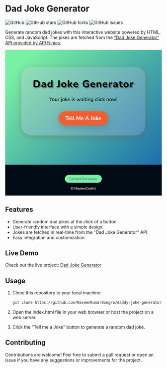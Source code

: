 # Dad Joke Generator

![GitHub](https://img.shields.io/github/license/NaveenKumarDongre/daddy-joke-generator)
![GitHub stars](https://img.shields.io/github/stars/NaveenKumarDongre/daddy-joke-generator)
![GitHub forks](https://img.shields.io/github/forks/NaveenKumarDongre/daddy-joke-generator)
![GitHub issues](https://img.shields.io/github/issues/NaveenKumarDongre/daddy-joke-generator)

Generate random dad jokes with this interactive website powered by HTML, CSS, and JavaScript. The jokes are fetched from the ["Dad Joke Generator" API provided by API Ninjas.](https://api-ninjas.com/api/dadjokes)

![Dad Joke Generator Screenshot](./screenshot.png)

## Features

- Generate random dad jokes at the click of a button.
- User-friendly interface with a simple design.
- Jokes are fetched in real-time from the "Dad Joke Generator" API.
- Easy integration and customization.

## Live Demo

Check out the live project: [Dad Joke Generator](https://daddycool-generator.netlify.app/)

## Usage

1. Clone this repository to your local machine:

   ```bash
   git clone https://github.com/NaveenKumarDongre/daddy-joke-generator.git

   ```

2. Open the index.html file in your web browser or host the project on a web server.

3. Click the "Tell me a Joke" button to generate a random dad joke.

## Contributing

Contributions are welcome! Feel free to submit a pull request or open an issue if you have any suggestions or improvements for the project.
